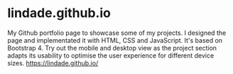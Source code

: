 # lindade.github.io

My Github portfolio page to showcase some of my projects. I designed the page and implementated it with HTML, CSS and JavaScript. It's based on Bootstrap 4. Try out the mobile and desktop view as the project section adapts its usability to optimise the user experience for different device sizes. 
https://lindade.github.io/
